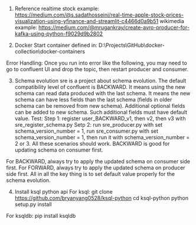 1. Reference
  realtime stock example:
  https://medium.com/@s.sadathosseini/real-time-apple-stock-prices-visualization-using-yfinance-and-streamlit-c4466d0a9b51
  wikimedia example:
  https://medium.com/@mrugankray/create-avro-producer-for-kafka-using-python-f9029d9b2802


2. Docker
  Start container defined in: D:\Projects\GitHub\docker-collection\docker-containers

  Error Handling:
  Once you run into error like the following, you may need to go to confluent UI and drop the topic, then restart producer and consumer. 
  <!-- Traceback (most recent call last):
    File "D:\Projects\GitHub\kafka-basics\.venv\lib\site-packages\confluent_kafka\deserializing_consumer.py", line 110, in poll
      value = self._value_deserializer(value, ctx)
    File "D:\Projects\GitHub\kafka-basics\.venv\lib\site-packages\confluent_kafka\schema_registry\avro.py", line 415, in __call__        
      raise SerializationError("Unexpected magic byte {}. This message "
  confluent_kafka.serialization.SerializationError: Unexpected magic byte 123. This message was not produced with a Confluent Schema Registry serializer

  During handling of the above exception, another exception occurred:

  Traceback (most recent call last):
    File "d:/Projects/GitHub/kafka-basics/src/stock_daily_confluent_consumer.py", line 37, in <module>
      msg = consumer.poll(1.0)
    File "D:\Projects\GitHub\kafka-basics\.venv\lib\site-packages\confluent_kafka\deserializing_consumer.py", line 112, in poll
      raise ValueDeserializationError(exception=se, kafka_message=msg)
  confluent_kafka.error.ValueDeserializationError: KafkaError{code=_VALUE_DESERIALIZATION,val=-159,str="Unexpected magic byte 123. This message was not produced with a Confluent Schema Registry serializer"} -->


3. Schema evolution
  sre is a project about schema evolution. 
  The default compatibility level of confluent is BACKWARD. 
  It means using the new schema can read data produced with the last schema. 
  It means the new schema can have less fields than the last schema (fields in older schema can be removed from new schema). Additional optional fields can be added to new schema. Such additional fields must have default value. 
  Test: 
    Step 1: register user_BACKWARD_v1, then v2, then v3 with sre_register_schema.py
    Setp 2: run sre_producer.py with set schema_version_number = 1, 
            run sre_consumer.py with set schema_version_number = 1, then run it with schema_version_number = 2 or 3. All these scenarios should work. 
    BACKWARD is good for updating schema on consumer first. 

  For BACKWARD, always try to apply the updated schema on consumer side first.
  For FORWARD, always try to apply the updated schema on producer side first.
  All in all the key thing is to set default value properly for the schema evolution.

4. Install ksql python api
  For ksql:
  git clone https://github.com/bryanyang0528/ksql-python
  cd ksql-python
  python setup.py install

  For ksqldb:
  pip install ksqldb